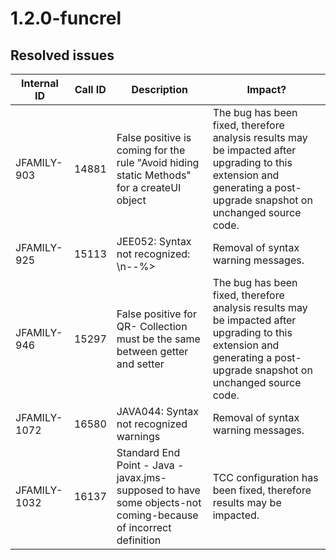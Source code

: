 # 1.2.0-funcrel

## Resolved issues

| Internal ID | Call ID | Description | Impact? |
| ----------- | ------- | ----------- | ------- |
| JFAMILY-903 | 14881 | False positive is coming for the rule "Avoid hiding static Methods" for a createUI object | The bug has been fixed, therefore analysis results may be impacted after upgrading to this extension and generating a post-upgrade snapshot on unchanged source code. |
| JFAMILY-925 | 15113 | JEE052: Syntax not recognized: \\n--%> | Removal of syntax warning messages. |
| JFAMILY-946 | 15297 | False positive for QR- Collection must be the same between getter and setter | The bug has been fixed, therefore analysis results may be impacted after upgrading to this extension and generating a post-upgrade snapshot on unchanged source code. |
| JFAMILY-1072 | 16580 | JAVA044: Syntax not recognized warnings | Removal of syntax warning messages. |
| JFAMILY-1032 | 16137 | Standard End Point - Java - javax.jms-supposed to have some objects-not coming-because of incorrect definition | TCC configuration has been fixed, therefore results may be impacted. |

